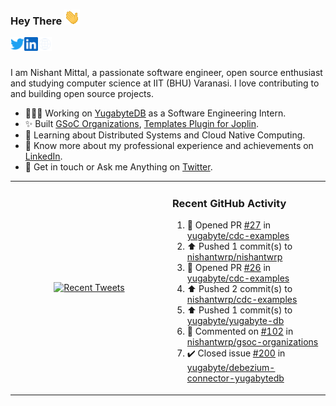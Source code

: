 ### Hey There <img src="./assets/wave.gif" width="25px">
<a href="http://urls.nishantwrp.com/github-to-twitter" target="_blank">
  <img align="left" alt="Nishant's Twitter" width="22px" src="./assets/twitter.svg" />
</a>
<a href="http://urls.nishantwrp.com/github-to-linkedin" target="_blank">
  <img align="left" alt="Nishant's LinkedIn" width="22px" src="./assets/linkedin.svg" />
</a>
<a href="http://urls.nishantwrp.com/github-to-site" target="_blank">
  <img align="left" alt="Nishant's Site" width="22px" src="./assets/globe.svg" />
</a>
<br /><br />

I am Nishant Mittal, a passionate software engineer, open source enthusiast and studying computer science at IIT (BHU) Varanasi. I love contributing to and building open source projects.

- 👨🏽‍💻 Working on [YugabyteDB](https://www.github.com/yugabyte) as a Software Engineering Intern.
- ✨ Built [GSoC Organizations](https://www.gsocorganizations.dev/), [Templates Plugin for Joplin](https://github.com/joplin/plugin-templates).
- 🌱 Learning about Distributed Systems and Cloud Native Computing.
- 🚀 Know more about my professional experience and achievements on [LinkedIn](http://urls.nishantwrp.com/github-to-linkedin).
- 💬 Get in touch or Ask me Anything on [Twitter](http://urls.nishantwrp.com/github-to-twitter).

<table><tr>
<td valign="center" width="50%"><div align="center">

[![Recent Tweets](https://github-readme-twitter.gazf.vercel.app/api?id=nishantwrp)](http://urls.nishantwrp.com/github-to-twitter)

</div></td>

<td valign="top" width="50%">

### Recent GitHub Activity
<!--RECENT_ACTIVITY:start-->
1. 💪 Opened PR [#27](https://github.com/yugabyte/cdc-examples/pull/27) in [yugabyte/cdc-examples](https://github.com/yugabyte/cdc-examples)<br>
2. ⬆️ Pushed 1 commit(s) to [nishantwrp/nishantwrp](https://github.com/nishantwrp/nishantwrp)<br>
3. 💪 Opened PR [#26](https://github.com/yugabyte/cdc-examples/pull/26) in [yugabyte/cdc-examples](https://github.com/yugabyte/cdc-examples)<br>
4. ⬆️ Pushed 2 commit(s) to [nishantwrp/cdc-examples](https://github.com/nishantwrp/cdc-examples)<br>
5. ⬆️ Pushed 1 commit(s) to [yugabyte/yugabyte-db](https://github.com/yugabyte/yugabyte-db)<br>
6. 💬 Commented on [#102](https://github.com/nishantwrp/gsoc-organizations/issues/102#issuecomment-1497081855) in [nishantwrp/gsoc-organizations](https://github.com/nishantwrp/gsoc-organizations)<br>
7. ✔️ Closed issue [#200](https://github.com/yugabyte/debezium-connector-yugabytedb/issues/200) in [yugabyte/debezium-connector-yugabytedb](https://github.com/yugabyte/debezium-connector-yugabytedb)<br>
<!--RECENT_ACTIVITY:end-->

</td>
</tr></table>
